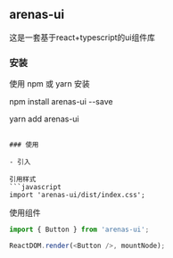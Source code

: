 
## arenas-ui

这是一套基于react+typescript的ui组件库

### 安装

使用 npm 或 yarn 安装


npm install arenas-ui --save

yarn add arenas-ui
```

### 使用

- 引入

引用样式
```javascript
import 'arenas-ui/dist/index.css';
```

使用组件
```javascript
import { Button } from 'arenas-ui';

ReactDOM.render(<Button />, mountNode);